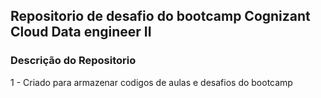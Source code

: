 ## Repositorio de desafio do bootcamp Cognizant Cloud Data engineer II

### Descrição do Repositorio 
 1 - Criado para armazenar codigos de aulas e desafios do bootcamp 
